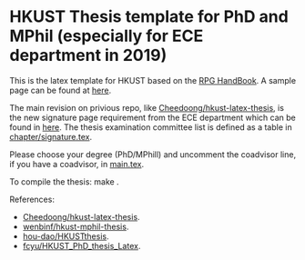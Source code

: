 # HKUST Thesis template for PhD and MPhil (especially for ECE department in 2019)

This is the latex template for HKUST based on the [RPG HandBook](https://rpghandbook.ust.hk/appendices-guidelines-on-thesis-preparation). A sample page can be found at [here](http://pg.ust.hk/guides_n_forms/students/thesis_sample_page_phd.pdf).

The main revision on privious repo, like [Cheedoong/hkust-latex-thesis](https://github.com/Cheedoong/hkust-latex-thesis), is the new signature page requirement from the ECE department which can be found in [here](http://course.ece.ust.hk/pginfo/PG_Info_PDF/thesis_sample_page_PhD.PDF). The thesis examination committee list is defined as a table in [chapter/signature.tex](chapter/signature.tex).


Please choose your degree (PhD/MPhill) and uncomment the coadvisor line, if you have a coadvisor, in [main.tex](main.tex).

To compile the thesis:
    make .


References:
  - [Cheedoong/hkust-latex-thesis](https://github.com/Cheedoong/hkust-latex-thesis).
  - [wenbinf/hkust-mphil-thesis](https://github.com/wenbinf/hkust-mphil-thesis).
  - [hou-dao/HKUSTthesis](https://github.com/hou-dao/HKUSTthesis).
  - [fcyu/HKUST_PhD_thesis_Latex](https://github.com/fcyu/HKUST_PhD_thesis_Latex).
